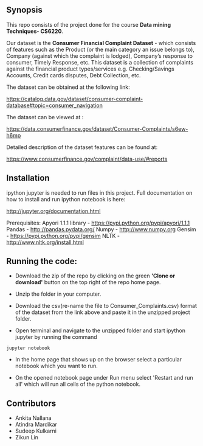 ## Synopsis

This repo consists of the project done for the course **Data mining Techniques- CS6220**.

Our dataset is the **Consumer Financial Complaint Dataset** - which consists of features such as the Product (or the main category an issue belongs to), Company (against which the complaint is lodged), Company’s response to consumer, Timely Response, etc. This dataset is a collection of complaints against the financial product types/services e.g. Checking/Savings Accounts, Credit cards disputes, Debt Collection, etc. 

The dataset can be obtained at the following link:

https://catalog.data.gov/dataset/consumer-complaint-database#topic=consumer_navigation

The dataset can be viewed at : 

https://data.consumerfinance.gov/dataset/Consumer-Complaints/s6ew-h6mp

Detailed description of the dataset features can be found at: 

https://www.consumerfinance.gov/complaint/data-use/#reports

## Installation

ipython jupyter is needed to run files in this project.
Full documentation on how to install and run ipython notebook is here:

http://jupyter.org/documentation.html

Prerequisites: 
Apyori 1.1.1 library - https://pypi.python.org/pypi/apyori/1.1.1 
Pandas - http://pandas.pydata.org/ 
Numpy  - http://www.numpy.org
Gensim - https://pypi.python.org/pypi/gensim
NLTK - http://www.nltk.org/install.html

## Running the code:


- Download the zip of the repo by clicking on the green **'Clone or download'** button on the top right of the repo home page.

- Unzip the folder in your computer.

- Download the csv(re-name the file to Consumer_Complaints.csv) format of the dataset from the link above and paste it in the unzipped project folder.

- Open terminal and navigate to the unzipped folder and start ipython jupyter by running the command  					
```
jupyter notebook
```
- In the home page that shows up on the browser select a particular notebook which you want to run.

- On the opened notebook page under Run menu select 'Restart and run all' which will run all cells of the python notebook.

## Contributors

- Ankita Nallana
- Atindra Mardikar
- Sudeep Kulkarni	
- Zikun Lin

